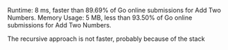 Runtime: 8 ms, faster than 89.69% of Go online submissions for Add Two Numbers.
Memory Usage: 5 MB, less than 93.50% of Go online submissions for Add Two Numbers.

The recursive approach is not faster, probably because of the stack